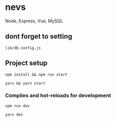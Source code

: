 # nevs
 Node, Express, Vue, MySQL
 
## dont forget to setting
```
lib/db.config.js

```

## Project setup
```
npm install && npm run start
```
```
yarn && yarn start
```

### Compiles and hot-reloads for development
```
npm run dev
```
```
yarn dev
```
